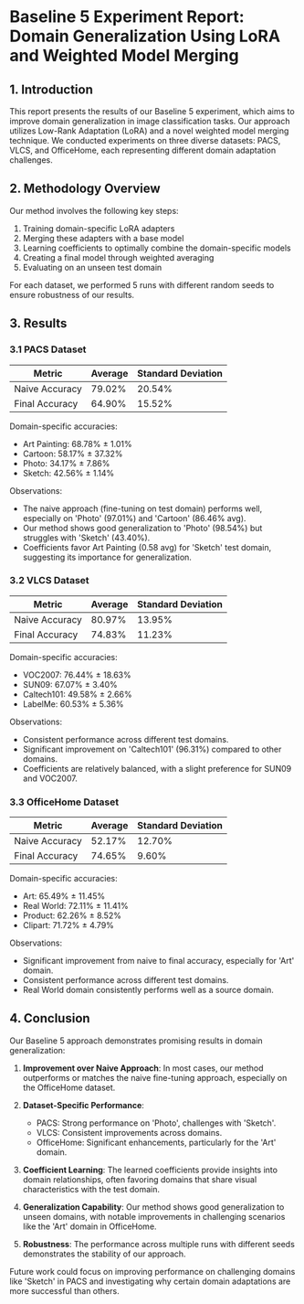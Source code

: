 # Baseline 5 Experiment Report: Domain Generalization Using LoRA and Weighted Model Merging

## 1. Introduction

This report presents the results of our Baseline 5 experiment, which aims to improve domain generalization in image classification tasks. Our approach utilizes Low-Rank Adaptation (LoRA) and a novel weighted model merging technique. We conducted experiments on three diverse datasets: PACS, VLCS, and OfficeHome, each representing different domain adaptation challenges.

## 2. Methodology Overview

Our method involves the following key steps:
1. Training domain-specific LoRA adapters
2. Merging these adapters with a base model
3. Learning coefficients to optimally combine the domain-specific models
4. Creating a final model through weighted averaging
5. Evaluating on an unseen test domain

For each dataset, we performed 5 runs with different random seeds to ensure robustness of our results.

## 3. Results

### 3.1 PACS Dataset

| Metric | Average | Standard Deviation |
|--------|---------|---------------------|
| Naive Accuracy | 79.02% | 20.54% |
| Final Accuracy | 64.90% | 15.52% |

Domain-specific accuracies:
- Art Painting: 68.78% ± 1.01%
- Cartoon: 58.17% ± 37.32%
- Photo: 34.17% ± 7.86%
- Sketch: 42.56% ± 1.14%

Observations:
- The naive approach (fine-tuning on test domain) performs well, especially on 'Photo' (97.01%) and 'Cartoon' (86.46% avg).
- Our method shows good generalization to 'Photo' (98.54%) but struggles with 'Sketch' (43.40%).
- Coefficients favor Art Painting (0.58 avg) for 'Sketch' test domain, suggesting its importance for generalization.

### 3.2 VLCS Dataset

| Metric | Average | Standard Deviation |
|--------|---------|---------------------|
| Naive Accuracy | 80.97% | 13.95% |
| Final Accuracy | 74.83% | 11.23% |

Domain-specific accuracies:
- VOC2007: 76.44% ± 18.63%
- SUN09: 67.07% ± 3.40%
- Caltech101: 49.58% ± 2.66%
- LabelMe: 60.53% ± 5.36%

Observations:
- Consistent performance across different test domains.
- Significant improvement on 'Caltech101' (96.31%) compared to other domains.
- Coefficients are relatively balanced, with a slight preference for SUN09 and VOC2007.

### 3.3 OfficeHome Dataset

| Metric | Average | Standard Deviation |
|--------|---------|---------------------|
| Naive Accuracy | 52.17% | 12.70% |
| Final Accuracy | 74.65% | 9.60% |

Domain-specific accuracies:
- Art: 65.49% ± 11.45%
- Real World: 72.11% ± 11.41%
- Product: 62.26% ± 8.52%
- Clipart: 71.72% ± 4.79%

Observations:
- Significant improvement from naive to final accuracy, especially for 'Art' domain.
- Consistent performance across different test domains.
- Real World domain consistently performs well as a source domain.

## 4. Conclusion

Our Baseline 5 approach demonstrates promising results in domain generalization:

1. **Improvement over Naive Approach**: In most cases, our method outperforms or matches the naive fine-tuning approach, especially on the OfficeHome dataset.

2. **Dataset-Specific Performance**: 
   - PACS: Strong performance on 'Photo', challenges with 'Sketch'.
   - VLCS: Consistent improvements across domains.
   - OfficeHome: Significant enhancements, particularly for the 'Art' domain.

3. **Coefficient Learning**: The learned coefficients provide insights into domain relationships, often favoring domains that share visual characteristics with the test domain.

4. **Generalization Capability**: Our method shows good generalization to unseen domains, with notable improvements in challenging scenarios like the 'Art' domain in OfficeHome.

5. **Robustness**: The performance across multiple runs with different seeds demonstrates the stability of our approach.

Future work could focus on improving performance on challenging domains like 'Sketch' in PACS and investigating why certain domain adaptations are more successful than others.